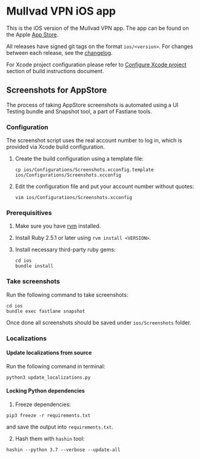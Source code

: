 # Mullvad VPN iOS app

This is the iOS version of the Mullvad VPN app. The app can be found on the Apple [App Store].

All releases have signed git tags on the format `ios/<version>`. For changes between each
release, see the [changelog].

For Xcode project configuration please refer to [Configure Xcode project] section of build 
instructions document.

[App Store]: https://apps.apple.com/us/app/mullvad-vpn/id1488466513
[changelog]: CHANGELOG.md
[Configure Xcode project]: BuildInstructions.md#configure-xcode-project

## Screenshots for AppStore

The process of taking AppStore screenshots is automated using a UI Testing bundle and Snapshot tool,
a part of Fastlane tools.

### Configuration

The screenshot script uses the real account number to log in, which is provided via Xcode build 
configuration.

1. Create the build configuration using a template file:
   
   ```
   cp ios/Configurations/Screenshots.xcconfig.template ios/Configurations/Screenshots.xcconfig
   ```

1. Edit the configuration file and put your account number without quotes:
   
   ```
   vim ios/Configurations/Screenshots.xcconfig
   ```

### Prerequisitives

1. Make sure you have [rvm](https://rvm.io) installed.
1. Install Ruby 2.5.1 or later using `rvm install <VERSION>`.
1. Install necessary third-party ruby gems:
   
   ```
   cd ios
   bundle install
   ```

### Take screenshots

Run the following command to take screenshots:

```
cd ios
bundle exec fastlane snapshot
```

Once done all screenshots should be saved under `ios/Screenshots` folder.

### Localizations

#### Update localizations from source

Run the following command in terminal:

```
python3 update_localizations.py
```

#### Locking Python dependencies

1. Freeze dependencies:

```
pip3 freeze -r requirements.txt
```

and save the output into `requirements.txt`.


2. Hash them with `hashin` tool:

```
hashin --python 3.7 --verbose --update-all
```